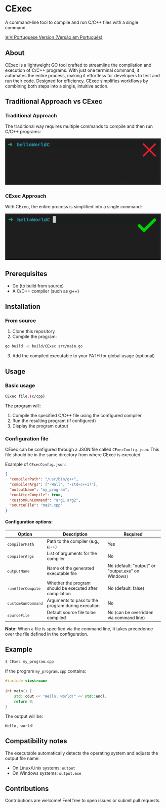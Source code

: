 # CExec

A command-line tool to compile and run C/C++ files with a single command.

[🇧🇷 Portuguese Version (Versão em Português)](README.pt-br.md)

## About

CExec is a lightweight GO tool crafted to streamline the compilation and execution of C/C++ programs. With just one terminal command, it automates the entire process, making it effortless for developers to test and run their code. Designed for efficiency, CExec simplifies workflows by combining both steps into a single, intuitive action.

## Traditional Approach vs CExec

### Traditional Approach

The traditional way requires multiple commands to compile and then run C/C++ programs:

![Traditional C/C++ Compilation and Execution](docs/assets/ex1.gif)

### CExec Approach

With CExec, the entire process is simplified into a single command:

![CExec Compilation and Execution](docs/assets/ex2.gif)

## Prerequisites

- Go (to build from source)
- A C/C++ compiler (such as g++)

## Installation

### From source

1. Clone this repository
2. Compile the program:

```bash
go build -o build/CExec src/main.go
```

3. Add the compiled executable to your PATH for global usage (optional)

## Usage

### Basic usage

```bash
CExec file.(c/cpp)
```

The program will:

1. Compile the specified C/C++ file using the configured compiler
2. Run the resulting program (if configured)
3. Display the program output

### Configuration file

CExec can be configured through a JSON file called `CExecConfig.json`. This file should be in the same directory from where CExec is executed.

Example of `CExecConfig.json`:

```json
{
  "compilerPath": "/usr/bin/g++",
  "compilerArgs": ["-Wall", "-std=c++17"],
  "outputName": "my_program",
  "runAfterCompile": true,
  "customRunCommand": "arg1 arg2",
  "sourceFile": "main.cpp"
}
```

#### Configuration options:

| Option             | Description                                              | Required                                          |
| ------------------ | -------------------------------------------------------- | ------------------------------------------------- |
| `compilerPath`     | Path to the compiler (e.g., g++)                         | Yes                                               |
| `compilerArgs`     | List of arguments for the compiler                       | No                                                |
| `outputName`       | Name of the generated executable file                    | No (default: "output" or "output.exe" on Windows) |
| `runAfterCompile`  | Whether the program should be executed after compilation | No (default: false)                               |
| `customRunCommand` | Arguments to pass to the program during execution        | No                                                |
| `sourceFile`       | Default source file to be compiled                       | No (can be overridden via command line)           |

**Note:** When a file is specified via the command line, it takes precedence over the file defined in the configuration.

## Example

```bash
$ CExec my_program.cpp
```

If the program `my_program.cpp` contains:

```cpp
#include <iostream>

int main() {
    std::cout << "Hello, world!" << std::endl;
    return 0;
}
```

The output will be:

```
Hello, world!
```

## Compatibility notes

The executable automatically detects the operating system and adjusts the output file name:

- On Linux/Unix systems: `output`
- On Windows systems: `output.exe`


## Contributions

Contributions are welcome! Feel free to open issues or submit pull requests.
